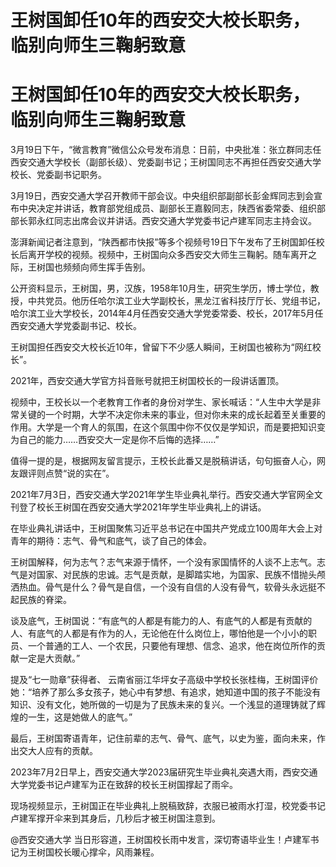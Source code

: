 # 王树国卸任10年的西安交大校长职务，临别向师生三鞠躬致意

# 王树国卸任10年的西安交大校长职务，临别向师生三鞠躬致意

3月19日下午，“微言教育”微信公众号发布消息：日前，中央批准：张立群同志任西安交通大学校长（副部长级）、党委副书记；王树国同志不再担任西安交通大学校长、党委副书记职务。

3月19日，西安交通大学召开教师干部会议。中央组织部副部长彭金辉同志到会宣布中央决定并讲话，教育部党组成员、副部长王嘉毅同志，陕西省委常委、组织部部长郭永红同志出席会议并讲话。西安交通大学党委书记卢建军同志主持会议。

澎湃新闻记者注意到，“陕西都市快报”等多个视频号19日下午发布了王树国卸任校长后离开学校的视频。视频中，王树国向众多西安交大师生三鞠躬。随车离开之际，王树国也频频向师生挥手告别。

公开资料显示，王树国，男，汉族，1958年10月生，研究生学历，博士学位，教授，中共党员。他历任哈尔滨工业大学副校长，黑龙江省科技厅厅长、党组书记，哈尔滨工业大学校长，2014年4月任西安交通大学党委常委、校长，2017年5月任西安交通大学党委副书记、校长。

王树国担任西安交大校长近10年，曾留下不少感人瞬间，王树国也被称为“网红校长”。

2021年，西安交通大学官方抖音账号就把王树国校长的一段讲话置顶。

视频中，王校长以一个老教育工作者的身份对学生、家长喊话：“人生中大学是非常关键的一个时期，大学不决定你未来的事业，但对你未来的成长起着至关重要的作用。大学是一个育人的氛围，在这个氛围中你不仅仅是学知识，而是要把知识变为自己的能力……西安交大一定是你不后悔的选择……”

值得一提的是，根据网友留言提示，王校长此番又是脱稿讲话，句句振奋人心，网友跟评则点赞“说的实在”。

2021年7月3日，西安交通大学2021年学生毕业典礼举行。西安交通大学官网全文刊登了校长王树国在西安交通大学2021年学生毕业典礼上的讲话。

在毕业典礼讲话中，王树国聚焦习近平总书记在中国共产党成立100周年大会上对青年的期待：志气、骨气和底气，谈了自己的体会。

王树国解释，何为志气？志气来源于情怀，一个没有家国情怀的人谈不上志气。志气是对国家、对民族的忠诚。志气是贡献，是脚踏实地，为国家、民族不惜抛头颅洒热血。骨气是什么？骨气是自信，一个没有自信的人没有骨气，软骨头永远挺不起民族的脊梁。

谈及底气，王树国说：“有底气的人都是有能力的人、有底气的人都是有贡献的人、有底气的人都是有作为的人，无论他在什么岗位上，哪怕他是一个小小的职员、一个普通的工人、一个农民，只要他有理想、信念、追求，他在岗位所作的贡献一定是大贡献。”

提及“七一勋章”获得者、
云南省丽江华坪女子高级中学校长张桂梅，王树国评价她：“培养了那么多女孩子，她心中有梦想、有追求，她知道中国的孩子不能没有知识、没有文化，她所做的一切是为了民族未来的复兴。一个浅显的道理铸就了辉煌的一生，这是她做人的底气。”

最后，王树国寄语青年，记住前辈的志气、骨气、底气，以史为鉴，面向未来，作出交大人应有的贡献。

2023年7月2日早上，西安交通大学2023届研究生毕业典礼突遇大雨，西安交通大学党委书记卢建军为正在致辞的校长王树国撑起了雨伞。

现场视频显示，王树国正在毕业典礼上脱稿致辞，衣服已被雨水打湿，校党委书记卢建军撑开伞来到其身后，几秒后才被王树国注意到。

@西安交通大学 当日形容道，王树国校长雨中发言，深切寄语毕业生！卢建军书记为王树国校长暖心撑伞，风雨兼程。

